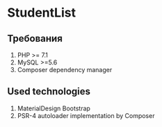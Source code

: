 <h1> StudentList</h1>

<h2>Требования</h2>
<ol>
<li>PHP >= 7.1</li>
<li>MySQL >=5.6</li>
<li>Composer dependency manager</li>
</ol>
<h2>Used technologies</h2>
<ol>
<li>MaterialDesign Bootstrap</li>
<li>PSR-4 autoloader implementation by Composer</li>

</ol>
